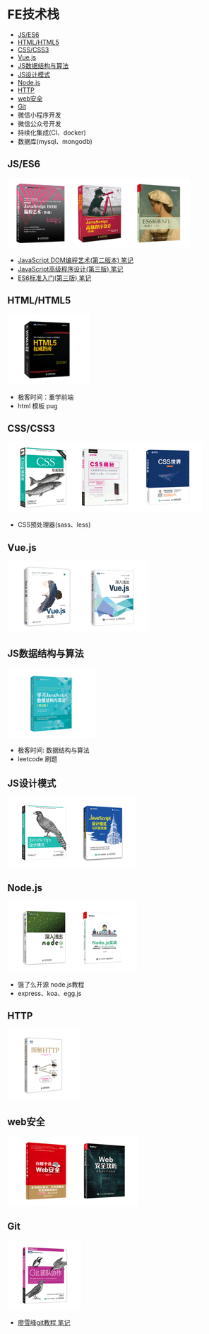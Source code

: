 # FE技术栈
- [JS/ES6](#jses6)
- [HTML/HTML5](#htmlhtml5)
- [CSS/CSS3](#csscss3)
- [Vue.js](#vuejs)
- [JS数据结构与算法](#js数据结构与算法)
- [JS设计模式](#js设计模式)
- [Node.js](#nodejs)
- [HTTP](#http)
- [web安全](#web安全)
- [Git](#git)
- 微信小程序开发
- 微信公众号开发
- 持续化集成(CI、docker)
- 数据库(mysql、mongodb)

## JS/ES6
![js相关书籍](./src/images/js_es6.png)
- [JavaScript DOM编程艺术(第二版本) 笔记](./src/js_es6/js_dom编程艺术/js_dom编程艺术.md)
- [JavaScript高级程序设计(第三版) 笔记](./src/js_es6/js高程3/)
- [ES6标准入门(第三版) 笔记](./src/js_es6/阮一峰es6入门/)

## HTML/HTML5
![HTML相关书籍](src/images/html.png)
- 极客时间：重学前端
- html 模板 pug

## CSS/CSS3
![css相关书籍](src/images/css.png)
- CSS预处理器(sass、less)

## Vue.js
![Vue.js相关书籍](src/images/vue.png)

## JS数据结构与算法
![JS数据结构与算法相关](src/images/js_algorithm.png)
- 极客时间: 数据结构与算法
- leetcode 刷题

## JS设计模式
![JS设计模式](src/images/js设计模式.png)

## Node.js
![Node.JS相关](src/images/node.png)
- 饿了么开源 node.js教程
- express、koa、egg.js

## HTTP
![http相关](src/images/http.png)

## web安全
![web安全](src/images/web安全.png)

## Git
![git相关](src/images/git.png)
- [廖雪峰git教程 笔记](src/git_svn/廖雪峰Git教程/廖雪峰Git教程.md)


